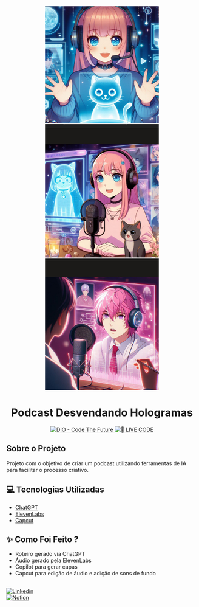 <div align="center">
  <img src="./assets/holo3.jpg" width="300">
  <img src="./assets/holo2.jpg" width="300">
  <img src="./assets/holo1.jpg" width="300">
</div>

<h1 align="center">Podcast Desvendando Hologramas</h1>

<p align="center">
  <a href="https://dio.me/">
    <img src="https://img.shields.io/badge/DIO-Code_The_Future-28DA77?logo=youtube" alt="DIO - Code The Future">
  </a>
  <a href="https://dio.me/">
    <img src="https://img.shields.io/badge/🔴_LIVE_CODE-FF5E72" alt="🔴 LIVE CODE">
  </a>
</p>
<div align="center">
  <audio src="https://rosanatsf.notion.site/Podcast-Desvendando-Hologramas-b61fb4410b2f4e30bf14d5c784a1806c?pvs=4"></audio>
</div>

## Sobre o Projeto

Projeto com o objetivo de criar um podcast utilizando ferramentas de IA para facilitar o processo criativo.

## 💻 Tecnologias Utilizadas

- [ChatGPT](https://chat.openai.com/) 
- [ElevenLabs](https://beta.elevenlabs.io/)
- [Capcut](https://www.capcut.com/pt-br/)

## ✨ Como Foi Feito ?

- Roteiro gerado via ChatGPT
- Áudio gerado pela ElevenLabs
- Copilot para gerar capas
- Capcut para edição de áudio e adição de sons de fundo

##

[![Linkedin](https://img.shields.io/badge/RosanaTSF-0077B5?style=for-the-badge&logo=linkedin&logoColor=white)](https://www.linkedin.com/in/rosanatsf/) <br/>
[![Notion](https://img.shields.io/badge/RosanaTSF-000000?style=for-the-badge&logo=notion&logoColor=white)](https://www.notion.so/rosanatsf/Rosanatsf)

##
